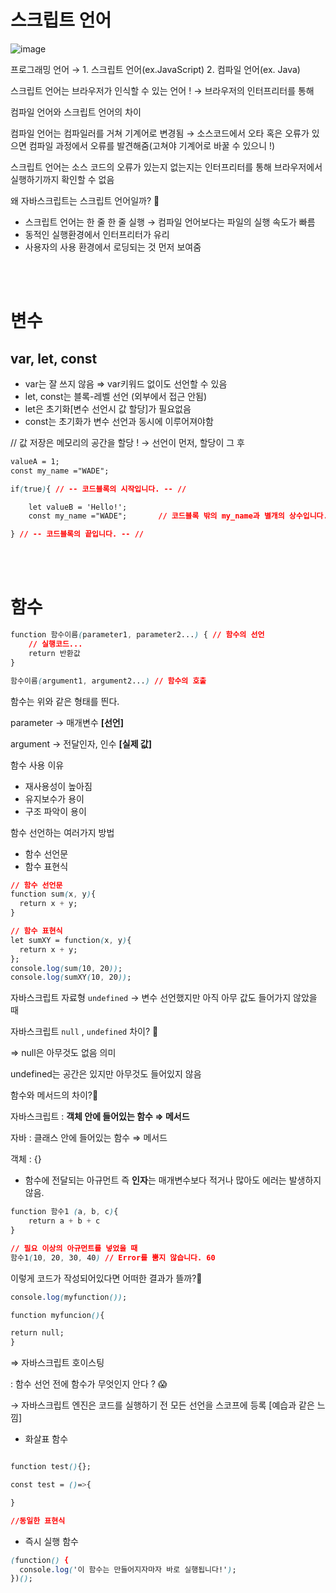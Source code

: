 # 스크립트 언어

![image](https://github.com/githyuniiee/EST-TIL/assets/109260733/dae30821-6e98-4972-b605-7562bf293a94)


프로그래밍 언어 → 1. 스크립트 언어(ex.JavaScript) 2. 컴파일 언어(ex. Java)

스크립트 언어는 브라우저가 인식할 수 있는 언어 ! → 브라우저의 인터프리터를 통해

컴파일 언어와 스크립트 언어의 차이

컴파일 언어는 컴파일러를 거쳐 기계어로 변경됨 → 소스코드에서 오타 혹은 오류가 있으면 컴파일 과정에서 오류를 발견해줌(고쳐야 기계어로 바꿀 수 있으니 !)

스크립트 언어는 소스 코드의 오류가 있는지 없는지는 인터프리터를 통해 브라우저에서 실행하기까지 확인할 수 없음

왜 자바스크립트는 스크립트 언어일까? 🤔

- 스크립트 언어는 한 줄 한 줄 실행 → 컴파일 언어보다는 파일의 실행 속도가 빠름
- 동적인 실행환경에서 인터프리터가 유리
- 사용자의 사용 환경에서 로딩되는 것 먼저 보여줌

<br></br>
# 변수

## var, let, const

- var는 잘 쓰지 않음 ⇒ var키워드 없이도 선언할 수 있음
- let, const는 블록-레벨 선언 (외부에서 접근 안됨)
- let은 초기화[변수 선언시 값 할당]가 필요없음
- const는 초기화가 변수 선언과 동시에 이루어져야함

// 값 저장은 메모리의 공간을 할당 ! → 선언이 먼저, 할당이 그 후

```css
valueA = 1;
const my_name ="WADE";

if(true){ // -- 코드블록의 시작입니다. -- //

	let valueB = 'Hello!';
	const my_name ="WADE";       // 코드블록 밖의 my_name과 별개의 상수입니다.

} // -- 코드블록의 끝입니다. -- //

```
<br></br>
# 함수

```css
function 함수이름(parameter1, parameter2...) { // 함수의 선언
    // 실행코드...
    return 반환값
}

함수이름(argument1, argument2...) // 함수의 호출
```

함수는 위와 같은 형태를 띈다.

parameter → 매개변수 **[선언]**

argument → 전달인자, 인수 **[실제 값]**

함수 사용 이유

- 재사용성이 높아짐
- 유지보수가 용이
- 구조 파악이 용이

함수 선언하는 여러가지 방법

- 함수 선언문
- 함수 표현식

```css
// 함수 선언문
function sum(x, y){
  return x + y;
}

// 함수 표현식
let sumXY = function(x, y){
  return x + y;
};
console.log(sum(10, 20));
console.log(sumXY(10, 20));
```

자바스크립트 자료형 `undefined` → 변수 선언했지만 아직 아무 값도 들어가지 않았을 때

자바스크립트 `null` , `undefined` 차이? 🤔

⇒ null은 아무것도 없음 의미

undefined는 공간은 있지만 아무것도 들어있지 않음

함수와 메서드의 차이?🤔

자바스크립트 : **객체 안에 들어있는 함수 ⇒ 메서드**

자바 : 클래스 안에 들어있는 함수 ⇒ 메서드

객체 : {}

- 함수에 전달되는 아규먼트 즉 **인자**는 매개변수보다 적거나 많아도 에러는 발생하지 않음.

```css
function 함수1 (a, b, c){
    return a + b + c
}

// 필요 이상의 아규먼트를 넣었을 때
함수1(10, 20, 30, 40) // Error를 뿜지 않습니다. 60
```

이렇게 코드가 작성되어있다면 어떠한 결과가 뜰까?🤔

```css
console.log(myfunction());

function myfuncion(){

return null;
}
```

⇒ 자바스크립트 호이스팅

: 함수 선언 전에 함수가 무엇인지 안다 ? 😱

 → 자바스크립트 엔진은 코드를 실행하기 전 모든 선언을 스코프에 등록 [예습과 같은 느낌]

- 화살표 함수

```css

function test(){};

const test = ()=>{

}

//동일한 표현식
```

- 즉시 실행 함수

```css
(function() {
  console.log('이 함수는 만들어지자마자 바로 실행됩니다!');
})();
```
